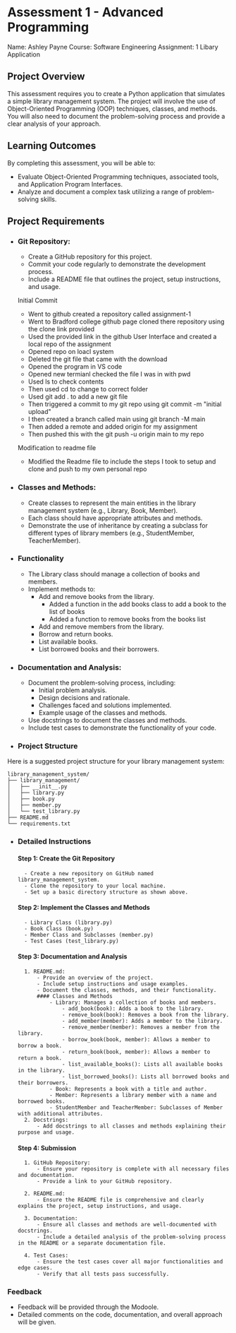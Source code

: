 # Assessment 1 - Advanced Programming

Name: Ashley Payne
Course: Software Engineering
Assignment: 1 Libary Application

## Project Overview
This assessment requires you to create a Python application that simulates a simple library management system. The project will involve the use of Object-Oriented Programming (OOP) techniques, classes, and methods. You will also need to document the problem-solving process and provide a clear analysis of your approach.

## Learning Outcomes
By completing this assessment, you will be able to:
- Evaluate Object-Oriented Programming techniques, associated tools, and Application Program Interfaces.
- Analyze and document a complex task utilizing a range of problem-solving skills.

## Project Requirements

- ### Git Repository:
    - Create a GitHub repository for this project.
    - Commit your code regularly to demonstrate the development process.
    - Include a README file that outlines the project, setup instructions, and usage.

    Initial Commit

    - Went to github created a repository called assignment-1
    - Went to Bradford college github page cloned there repository using the clone link provided
    - Used the provided link in the github User Interface and created a local repo of the assignment
    - Opened repo on loacl system
    - Deleted the git file that came with the download
    - Opened the program in VS code
    - Opened new termianl checked the file I was in with pwd
    - Used ls to check contents
    - Then used cd to change to correct folder
    - Used git add . to add a new git file
    - Then triggered a commit to my git repo using git commit -m "initial upload"
    - I then created a branch called main using git branch -M main
    - Then added a remote and added origin for my assignment
    - Then pushed this with the git push -u origin main to my repo

    Modification to readme file

    - Modified the Readme file to include the steps I took to setup and clone and push to my own personal repo 

- ### Classes and Methods:
    - Create classes to represent the main entities in the library management system (e.g., Library, Book, Member).
    - Each class should have appropriate attributes and methods.
    - Demonstrate the use of inheritance by creating a subclass for different types of library members (e.g., StudentMember, TeacherMember).

- ### Functionality
    - The Library class should manage a collection of books and members.
    - Implement methods to:
        - Add and remove books from the library.
            - Added a function in the add books class to add a book to the list of books
            - Added a function to remove books from the books list
        - Add and remove members from the library.
        - Borrow and return books.
        - List available books.
        - List borrowed books and their borrowers.

- ### Documentation and Analysis:
    - Document the problem-solving process, including:
        - Initial problem analysis.
        - Design decisions and rationale.
        - Challenges faced and solutions implemented.
        - Example usage of the classes and methods.
    - Use docstrings to document the classes and methods.
    - Include test cases to demonstrate the functionality of your code.

- ### Project Structure
Here is a suggested project structure for your library management system:
```
library_management_system/
├── library_management/
│   ├── __init__.py
│   ├── library.py
│   ├── book.py
│   ├── member.py
│   └── test_library.py
├── README.md
└── requirements.txt
```

- ### Detailed Instructions
    #### Step 1: Create the Git Repository
        - Create a new repository on GitHub named library_management_system.
        - Clone the repository to your local machine.
        - Set up a basic directory structure as shown above.

    #### Step 2: Implement the Classes and Methods
        - Library Class (library.py)
        - Book Class (book.py)
        - Member Class and Subclasses (member.py)
        - Test Cases (test_library.py)

    #### Step 3: Documentation and Analysis
        1. README.md:
            - Provide an overview of the project.
            - Include setup instructions and usage examples.
            - Document the classes, methods, and their functionality.
            #### Classes and Methods
                - Library: Manages a collection of books and members.
                    - add_book(book): Adds a book to the library.
                    - remove_book(book): Removes a book from the library.
                    - add_member(member): Adds a member to the library.
                    - remove_member(member): Removes a member from the library.
                    - borrow_book(book, member): Allows a member to borrow a book.
                    - return_book(book, member): Allows a member to return a book.
                    - list_available_books(): Lists all available books in the library.
                    - list_borrowed_books(): Lists all borrowed books and their borrowers.
                - Book: Represents a book with a title and author.
                - Member: Represents a library member with a name and borrowed books.
                - StudentMember and TeacherMember: Subclasses of Member with additional attributes.
        2. Docstrings:
            - Add docstrings to all classes and methods explaining their purpose and usage.

    #### Step 4: Submission
        1. GitHub Repository:
            - Ensure your repository is complete with all necessary files and documentation.
            - Provide a link to your GitHub repository.

        2. README.md:
            - Ensure the README file is comprehensive and clearly explains the project, setup instructions, and usage.

        3. Documentation:
            - Ensure all classes and methods are well-documented with docstrings.
            - Include a detailed analysis of the problem-solving process in the README or a separate documentation file.

        4. Test Cases:
            - Ensure the test cases cover all major functionalities and edge cases.
            - Verify that all tests pass successfully.

### Feedback
- Feedback will be provided through the Modoole.
- Detailed comments on the code, documentation, and overall approach will be given.
